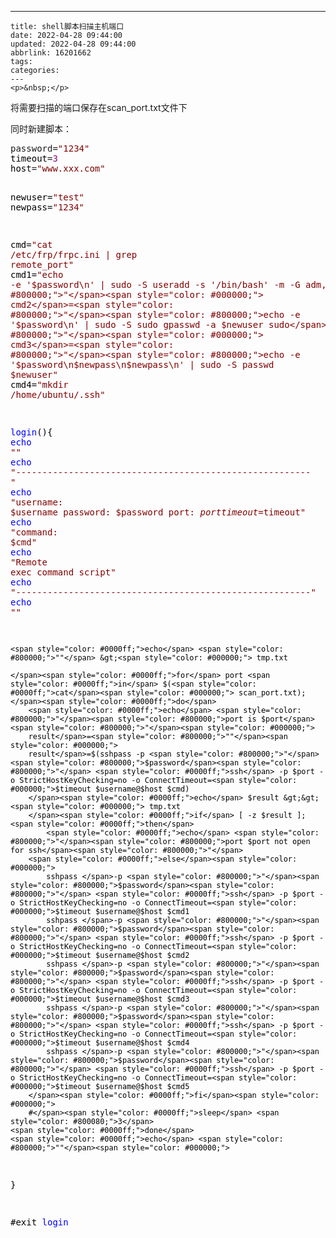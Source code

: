 ---
    title: shell脚本扫描主机端口
    date: 2022-04-28 09:44:00
    updated: 2022-04-28 09:44:00
    abbrlink: 16201662
    tags:
    categories:
    ---
    <p>&nbsp;</p>
<p>将需要扫描的端口保存在scan_port.txt文件下</p>
<p>同时新建脚本：</p>
<div class="cnblogs_code">
<pre>password=<span style="color: #800000;">"</span><span style="color: #800000;">1234</span><span style="color: #800000;">"</span><span style="color: #000000;">
timeout</span>=<span style="color: #800080;">3</span><span style="color: #000000;">
host</span>=<span style="color: #800000;">"www.xxx.com</span><span style="color: #800000;">"</span><span style="color: #000000;">

newuser</span>=<span style="color: #800000;">"</span><span style="color: #800000;">test</span><span style="color: #800000;">"</span><span style="color: #000000;">
newpass</span>=<span style="color: #800000;">"</span><span style="color: #800000;">1234</span><span style="color: #800000;">"</span><span style="color: #000000;">

cmd</span>=<span style="color: #800000;">"</span><span style="color: #800000;">cat /etc/frp/frpc.ini | grep remote_port</span><span style="color: #800000;">"</span><span style="color: #000000;">
cmd1</span>=<span style="color: #800000;">"</span><span style="color: #800000;">echo -e '$password\n' | sudo -S useradd -s '/bin/bash' -m -G adm,sudo $newuser</span><span style="color: #800000;">"</span><span style="color: #000000;">
cmd2</span>=<span style="color: #800000;">"</span><span style="color: #800000;">echo -e '$password\n' | sudo -S sudo gpasswd -a $newuser sudo</span><span style="color: #800000;">"</span><span style="color: #000000;">
cmd3</span>=<span style="color: #800000;">"</span><span style="color: #800000;">echo -e '$password\n$newpass\n$newpass\n' | sudo -S passwd $newuser</span><span style="color: #800000;">"</span><span style="color: #000000;">
cmd4</span>=<span style="color: #800000;">"</span><span style="color: #800000;">mkdir /home/ubuntu/.ssh</span><span style="color: #800000;">"</span>


<span style="color: #0000ff;">login</span><span style="color: #000000;">(){
    </span><span style="color: #0000ff;">echo</span> <span style="color: #800000;">""</span>
    <span style="color: #0000ff;">echo</span> <span style="color: #800000;">"</span><span style="color: #800000;">-------------------------------------------------------- </span><span style="color: #800000;">"</span>
    <span style="color: #0000ff;">echo</span> <span style="color: #800000;">"</span><span style="color: #800000;">username: $username  password: $password  port: $port  timeout=$timeout</span><span style="color: #800000;">"</span>
    <span style="color: #0000ff;">echo</span> <span style="color: #800000;">"</span><span style="color: #800000;">command: $cmd</span><span style="color: #800000;">"</span>
    <span style="color: #0000ff;">echo</span> <span style="color: #800000;">"</span><span style="color: #800000;">Remote exec command script</span><span style="color: #800000;">"</span>
    <span style="color: #0000ff;">echo</span> <span style="color: #800000;">"</span><span style="color: #800000;">--------------------------------------------------------</span><span style="color: #800000;">"</span>
    <span style="color: #0000ff;">echo</span> <span style="color: #800000;">""</span>

    <span style="color: #0000ff;">echo</span> <span style="color: #800000;">""</span> &gt;<span style="color: #000000;"> tmp.txt

    </span><span style="color: #0000ff;">for</span> port <span style="color: #0000ff;">in</span> $(<span style="color: #0000ff;">cat</span><span style="color: #000000;"> scan_port.txt);
    </span><span style="color: #0000ff;">do</span>
        <span style="color: #0000ff;">echo</span> <span style="color: #800000;">"</span><span style="color: #800000;">port is $port</span><span style="color: #800000;">"</span><span style="color: #000000;">
        result</span>=<span style="color: #800000;">""</span><span style="color: #000000;">
        result</span>=$(sshpass -p <span style="color: #800000;">"</span><span style="color: #800000;">$password</span><span style="color: #800000;">"</span> <span style="color: #0000ff;">ssh</span> -p $port -o StrictHostKeyChecking=no -o ConnectTimeout=<span style="color: #000000;">$timeout $username@$host $cmd)
        </span><span style="color: #0000ff;">echo</span> $result &gt;&gt;<span style="color: #000000;"> tmp.txt
        </span><span style="color: #0000ff;">if</span> [ -z $result ]; <span style="color: #0000ff;">then</span>
            <span style="color: #0000ff;">echo</span> <span style="color: #800000;">"</span><span style="color: #800000;">port $port not open for ssh</span><span style="color: #800000;">"</span>
        <span style="color: #0000ff;">else</span><span style="color: #000000;">
            sshpass </span>-p <span style="color: #800000;">"</span><span style="color: #800000;">$password</span><span style="color: #800000;">"</span> <span style="color: #0000ff;">ssh</span> -p $port -o StrictHostKeyChecking=no -o ConnectTimeout=<span style="color: #000000;">$timeout $username@$host $cmd1
            sshpass </span>-p <span style="color: #800000;">"</span><span style="color: #800000;">$password</span><span style="color: #800000;">"</span> <span style="color: #0000ff;">ssh</span> -p $port -o StrictHostKeyChecking=no -o ConnectTimeout=<span style="color: #000000;">$timeout $username@$host $cmd2
            sshpass </span>-p <span style="color: #800000;">"</span><span style="color: #800000;">$password</span><span style="color: #800000;">"</span> <span style="color: #0000ff;">ssh</span> -p $port -o StrictHostKeyChecking=no -o ConnectTimeout=<span style="color: #000000;">$timeout $username@$host $cmd3
            sshpass </span>-p <span style="color: #800000;">"</span><span style="color: #800000;">$password</span><span style="color: #800000;">"</span> <span style="color: #0000ff;">ssh</span> -p $port -o StrictHostKeyChecking=no -o ConnectTimeout=<span style="color: #000000;">$timeout $username@$host $cmd4
            sshpass </span>-p <span style="color: #800000;">"</span><span style="color: #800000;">$password</span><span style="color: #800000;">"</span> <span style="color: #0000ff;">ssh</span> -p $port -o StrictHostKeyChecking=no -o ConnectTimeout=<span style="color: #000000;">$timeout $username@$host $cmd5
        </span><span style="color: #0000ff;">fi</span><span style="color: #000000;">
        #</span><span style="color: #0000ff;">sleep</span> <span style="color: #800080;">3</span>
    <span style="color: #0000ff;">done</span>
    <span style="color: #0000ff;">echo</span> <span style="color: #800000;">""</span><span style="color: #000000;">
}

#exit
</span><span style="color: #0000ff;">login</span></pre>
</div>
<p>&nbsp;</p>
    
